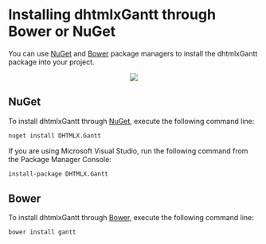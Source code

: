 Installing dhtmlxGantt through Bower or NuGet
====================================================
You can use [NuGet](http://www.nuget.org/) and [Bower](http://bower.io/) package managers to install the dhtmlxGantt package into your project. 

<div style="text-align:center;"><img src="desktop/nuget.png"/></div>

NuGet
-------------------------
To install dhtmlxGantt through [NuGet](http://www.nuget.org/), execute the following command line:

~~~html
nuget install DHTMLX.Gantt
~~~

If you are using Microsoft Visual Studio, run the following command from the Package Manager Console:

~~~html
install-package DHTMLX.Gantt
~~~


Bower
-------------------------
To install dhtmlxGantt through [Bower](http://bower.io/), execute the following command line:

~~~html
bower install gantt
~~~

